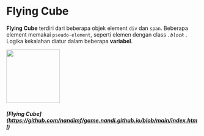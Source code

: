 # Flying Cube

**Flying Cube** terdiri dari beberapa objek element `div` dan `span`. Beberapa element memakai `pseudo-element`, seperti elemen dengan class _`.block`_ .
Logika kekalahan diatur dalam beberapa **variabel**.

<img src = "FlyingCube.Gif" width="140" height="140" />

##### [Flying Cube] (https://github.com/nandimf/game.nandi.github.io/blob/main/index.html)
